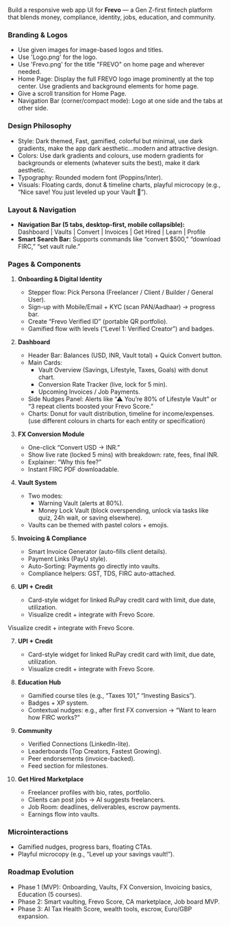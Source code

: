 Build a responsive web app UI for **Frevo** — a Gen Z-first fintech platform that blends money, compliance, identity, jobs, education, and community.  

### Branding & Logos
- Use given images for image-based logos and titles.
- Use 'Logo.png' for the logo.
- Use 'Frevo.png' for the title "FREVO" on home page and wherever needed.
- Home Page: Display the full FREVO logo image prominently at the top center. Use gradients and background elements for home page.
- Give a scroll transition for Home Page.
- Navigation Bar (corner/compact mode): Logo at one side and the tabs at other side.
  
### Design Philosophy
- Style: Dark themed, Fast, gamified, colorful but minimal, use dark gradients, make the app dark aesthetic...modern and attractive design.
- Colors: Use dark gradients and colours, use modern gradients for backgrounds or elements (whatever suits the best), make it dark aesthetic.
- Typography: Rounded modern font (Poppins/Inter).
- Visuals: Floating cards, donut & timeline charts, playful microcopy (e.g., “Nice save! You just leveled up your Vault 🎉”).

### Layout & Navigation
- **Navigation Bar (5 tabs, desktop-first, mobile collapsible):**  
  Dashboard | Vaults | Convert | Invoices | Get Hired | Learn | Profile  
- **Smart Search Bar:** Supports commands like “convert $500,” “download FIRC,” “set vault rule.”

### Pages & Components

1. **Onboarding & Digital Identity**
   - Stepper flow: Pick Persona (Freelancer / Client / Builder / General User).
   - Sign-up with Mobile/Email + KYC (scan PAN/Aadhaar) → progress bar.
   - Create “Frevo Verified ID” (portable QR portfolio).
   - Gamified flow with levels (“Level 1: Verified Creator”) and badges.

2. **Dashboard**
   - Header Bar: Balances (USD, INR, Vault total) + Quick Convert button.
   - Main Cards:
     - Vault Overview (Savings, Lifestyle, Taxes, Goals) with donut chart.
     - Conversion Rate Tracker (live, lock for 5 min).
     - Upcoming Invoices / Job Payments.
   - Side Nudges Panel: Alerts like “⚠ You’re 80% of Lifestyle Vault” or “3 repeat clients boosted your Frevo Score.”
   - Charts: Donut for vault distribution, timeline for income/expenses. (use different colours in charts for each entity or specification)

3. **FX Conversion Module**
   - One-click “Convert USD → INR.”
   - Show live rate (locked 5 mins) with breakdown: rate, fees, final INR.
   - Explainer: “Why this fee?”  
   - Instant FIRC PDF downloadable.

4. **Vault System**
   - Two modes:  
     - Warning Vault (alerts at 80%).  
     - Money Lock Vault (block overspending, unlock via tasks like quiz, 24h wait, or saving elsewhere).  
   - Vaults can be themed with pastel colors + emojis.

5. **Invoicing & Compliance**
   - Smart Invoice Generator (auto-fills client details).
   - Payment Links (PayU style).
   - Auto-Sorting: Payments go directly into vaults.
   - Compliance helpers: GST, TDS, FIRC auto-attached.

6. **UPI + Credit**
   - Card-style widget for linked RuPay credit card with limit, due date, utilization.
   - Visualize credit + integrate with Frevo Score.

Visualize credit + integrate with Frevo Score.

7. **UPI + Credit**
   - Card-style widget for linked RuPay credit card with limit, due date, utilization.
   - Visualize credit + integrate with Frevo Score.

7. **Education Hub**
   - Gamified course tiles (e.g., “Taxes 101,” “Investing Basics”).
   - Badges + XP system.
   - Contextual nudges: e.g., after first FX conversion → “Want to learn how FIRC works?”

8. **Community**
   - Verified Connections (LinkedIn-lite).
   - Leaderboards (Top Creators, Fastest Growing).
   - Peer endorsements (invoice-backed).
   - Feed section for milestones.

9. **Get Hired Marketplace**
   - Freelancer profiles with bio, rates, portfolio.
   - Clients can post jobs → AI suggests freelancers.
   - Job Room: deadlines, deliverables, escrow payments.
   - Earnings flow into vaults.

### Microinteractions
- Gamified nudges, progress bars, floating CTAs.
- Playful microcopy (e.g., “Level up your savings vault!”).

### Roadmap Evolution
- Phase 1 (MVP): Onboarding, Vaults, FX Conversion, Invoicing basics, Education (5 courses).  
- Phase 2: Smart vaulting, Frevo Score, CA marketplace, Job board MVP.  
- Phase 3: AI Tax Health Score, wealth tools, escrow, Euro/GBP expansion.
